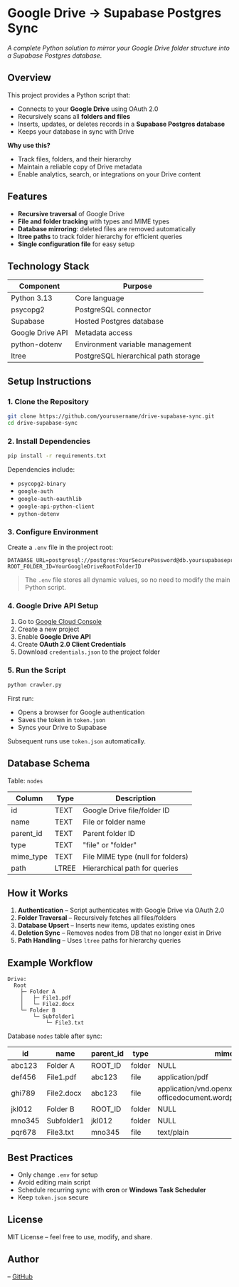 # Google Drive → Supabase Postgres Sync

*A complete Python solution to mirror your Google Drive folder structure into a Supabase Postgres database.*

## Overview

This project provides a Python script that:

* Connects to your **Google Drive** using OAuth 2.0
* Recursively scans all **folders and files**
* Inserts, updates, or deletes records in a **Supabase Postgres database**
* Keeps your database in sync with Drive

**Why use this?**

* Track files, folders, and their hierarchy
* Maintain a reliable copy of Drive metadata
* Enable analytics, search, or integrations on your Drive content

## Features

* **Recursive traversal** of Google Drive
* **File and folder tracking** with types and MIME types
* **Database mirroring**: deleted files are removed automatically
* **ltree paths** to track folder hierarchy for efficient queries
* **Single configuration file** for easy setup

## Technology Stack

| Component        | Purpose                              |
| ---------------- | ------------------------------------ |
| Python 3.13      | Core language                        |
| psycopg2         | PostgreSQL connector                 |
| Supabase         | Hosted Postgres database             |
| Google Drive API | Metadata access                      |
| python-dotenv    | Environment variable management      |
| ltree            | PostgreSQL hierarchical path storage |

## Setup Instructions

### 1. Clone the Repository

```bash
git clone https://github.com/yourusername/drive-supabase-sync.git
cd drive-supabase-sync
```

### 2. Install Dependencies

```bash
pip install -r requirements.txt
```

Dependencies include:

* `psycopg2-binary`
* `google-auth`
* `google-auth-oauthlib`
* `google-api-python-client`
* `python-dotenv`

### 3. Configure Environment

Create a `.env` file in the project root:

```env
DATABASE_URL=postgresql://postgres:YourSecurePassword@db.yoursupabaseproject.supabase.co:5432/postgres
ROOT_FOLDER_ID=YourGoogleDriveRootFolderID
```

> The `.env` file stores all dynamic values, so no need to modify the main Python script.

### 4. Google Drive API Setup

1. Go to [Google Cloud Console](https://console.cloud.google.com/)
2. Create a new project
3. Enable **Google Drive API**
4. Create **OAuth 2.0 Client Credentials**
5. Download `credentials.json` to the project folder

### 5. Run the Script

```bash
python crawler.py
```

First run:

* Opens a browser for Google authentication
* Saves the token in `token.json`
* Syncs your Drive to Supabase

Subsequent runs use `token.json` automatically.

## Database Schema

Table: `nodes`

| Column    | Type  | Description                       |
| --------- | ----- | --------------------------------- |
| id        | TEXT  | Google Drive file/folder ID       |
| name      | TEXT  | File or folder name               |
| parent_id | TEXT  | Parent folder ID                  |
| type      | TEXT  | "file" or "folder"                |
| mime_type | TEXT  | File MIME type (null for folders) |
| path      | LTREE | Hierarchical path for queries     |

## How it Works

1. **Authentication** – Script authenticates with Google Drive via OAuth 2.0
2. **Folder Traversal** – Recursively fetches all files/folders
3. **Database Upsert** – Inserts new items, updates existing ones
4. **Deletion Sync** – Removes nodes from DB that no longer exist in Drive
5. **Path Handling** – Uses `ltree` paths for hierarchy queries

## Example Workflow

```
Drive:
  Root
    ├─ Folder A
    │   ├─ File1.pdf
    │   └─ File2.docx
    └─ Folder B
        └─ Subfolder1
            └─ File3.txt
```

Database `nodes` table after sync:

| id     | name       | parent_id | type   | mime_type                                                               | path                          |
| ------ | ---------- | --------- | ------ | ----------------------------------------------------------------------- | ----------------------------- |
| abc123 | Folder A   | ROOT_ID   | folder | NULL                                                                    | Folder_A                      |
| def456 | File1.pdf  | abc123    | file   | application/pdf                                                         | Folder_A.File1.pdf            |
| ghi789 | File2.docx | abc123    | file   | application/vnd.openxmlformats-officedocument.wordprocessingml.document | Folder_A.File2.docx           |
| jkl012 | Folder B   | ROOT_ID   | folder | NULL                                                                    | Folder_B                      |
| mno345 | Subfolder1 | jkl012    | folder | NULL                                                                    | Folder_B.Subfolder1           |
| pqr678 | File3.txt  | mno345    | file   | text/plain                                                              | Folder_B.Subfolder1.File3.txt |

## Best Practices

* Only change `.env` for setup
* Avoid editing main script
* Schedule recurring sync with **cron** or **Windows Task Scheduler**
* Keep `token.json` secure

## License

MIT License – feel free to use, modify, and share.

## Author

– [GitHub](https://github.com/Wahla-007)
